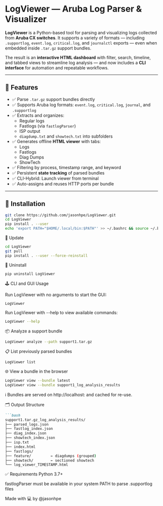 # LogViewer — Aruba Log Parser & Visualizer

**LogViewer** is a Python-based tool for parsing and visualizing logs collected from **Aruba CX switches**. It supports a variety of formats — including `.supportlog`, `event.log`, `critical.log`, and `journalctl` exports — even when embedded inside `.tar.gz` support bundles.

The result is an **interactive HTML dashboard** with filter, search, timeline, and tabbed views to streamline log analysis — and now includes a **CLI interface** for automation and repeatable workflows.

---

## 🔧 Features

- ✅ Parse `.tar.gz` support bundles directly
- ✅ Supports Aruba log formats: `event.log`, `critical.log`, `journal`, and `.supportlog`
- ✅ Extracts and organizes:
  - Regular logs
  - Fastlogs (via `fastlogParser`)
  - ISP output
  - `diagdump.txt` and `showtech.txt` into subfolders
- ✅ Generates offline **HTML viewer** with tabs:
  - Logs
  - Fastlogs
  - Diag Dumps
  - ShowTech
- ✅ Filtering by process, timestamp range, and keyword
- ✅ Persistent **state tracking** of parsed bundles
- ✅ CLI-Hybrid: Launch viewer from terminal
- ✅ Auto-assigns and reuses HTTP ports per bundle

---
## 🚀 Installation

```bash
git clone https://github.com/jasonhpe/LogViewer.git
cd LogViewer
pip install . --user
echo 'export PATH="$HOME/.local/bin:$PATH"' >> ~/.bashrc && source ~/.bashrc
```

🔁 Update
```bash
cd LogViewer
git pull
pip install . --user --force-reinstall
```
🧹 Uninstall
```bash
pip uninstall LogViewer
```
🕹️ CLI and GUI Usage

Run LogViewer with no arguments to start the GUI:

```bash
LogViewer
```

Run LogViewer with --help to view available commands:

```bash
LogViewer --help
```

📦 Analyze a support bundle
```bash
LogViewer analyze --path support1.tar.gz
```
📋 List previously parsed bundles
```bash
LogViewer list
```
🌐 View a bundle in the browser
```bash
LogViewer view --bundle latest
LogViewer view --bundle support1_log_analysis_results
```
ℹ️ Bundles are served on http://localhost:<auto-port> and cached for re-use.

🗂 Output Structure

```markdown
```bash
support1.tar.gz_log_analysis_results/
├── parsed_logs.json
├── fastlog_index.json
├── diag_index.json
├── showtech_index.json
├── isp.txt
├── index.html
├── fastlogs/
├── feature/         ← diagdumps (grouped)
├── showtech/        ← sectioned showtech
└── log_viewer_TIMESTAMP.html
```

✅ Requirements
Python 3.7+

fastlogParser must be available in your system PATH to parse .supportlog files

Made with 💻 by @jasonhpe

